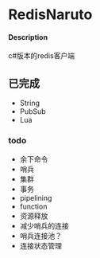 # RedisNaruto

#### Description
c#版本的redis客户端

## 已完成

- String
- PubSub
- Lua
### todo
- 余下命令
- 哨兵
- 集群
- 事务
- pipelining
- function
- 资源释放
- 减少哨兵的连接
- 哨兵连接池？
- 连接状态管理